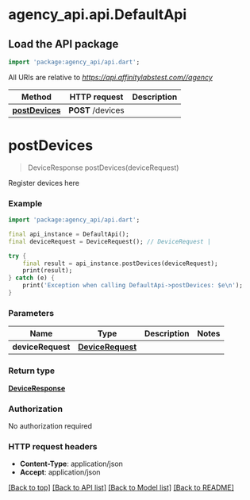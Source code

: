 # agency_api.api.DefaultApi

## Load the API package
```dart
import 'package:agency_api/api.dart';
```

All URIs are relative to *https://api.affinitylabstest.com//agency*

Method | HTTP request | Description
------------- | ------------- | -------------
[**postDevices**](DefaultApi.md#postdevices) | **POST** /devices | 


# **postDevices**
> DeviceResponse postDevices(deviceRequest)



Register devices here

### Example
```dart
import 'package:agency_api/api.dart';

final api_instance = DefaultApi();
final deviceRequest = DeviceRequest(); // DeviceRequest | 

try {
    final result = api_instance.postDevices(deviceRequest);
    print(result);
} catch (e) {
    print('Exception when calling DefaultApi->postDevices: $e\n');
}
```

### Parameters

Name | Type | Description  | Notes
------------- | ------------- | ------------- | -------------
 **deviceRequest** | [**DeviceRequest**](DeviceRequest.md)|  | 

### Return type

[**DeviceResponse**](DeviceResponse.md)

### Authorization

No authorization required

### HTTP request headers

 - **Content-Type**: application/json
 - **Accept**: application/json

[[Back to top]](#) [[Back to API list]](../README.md#documentation-for-api-endpoints) [[Back to Model list]](../README.md#documentation-for-models) [[Back to README]](../README.md)


